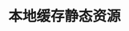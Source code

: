 <!--
 * @Author: your name
 * @Date: 2020-06-01 20:34:36
 * @LastEditTime: 2020-06-01 20:34:59
 * @LastEditors: Please set LastEditors
 * @Description: In User Settings Edit
 * @FilePath: \Jerome-Blog\pages\other\page4.md
--> 
# 本地缓存静态资源